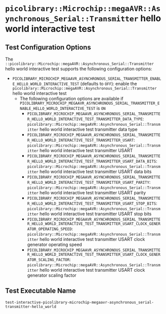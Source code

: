 # `picolibrary::Microchip::megaAVR::Asynchronous_Serial::Transmitter` hello world interactive test

## Test Configuration Options
The `::picolibrary::Microchip::megaAVR::Asynchronous_Serial::Transmitter` hello world
interactive test supports the following configuration options:
- `PICOLIBRARY_MICROCHIP_MEGAAVR_ASYNCHRONOUS_SERIAL_TRANSMITTER_ENABLE_HELLO_WORLD_INTERACTIVE_TEST`
  (defaults to `OFF`): enable the
  `picolibrary::Microchip::megaAVR::Asynchronous_Serial::Transmitter` hello world
  interactive test
    - The following configuration options are available if
      `PICOLIBRARY_MICROCHIP_MEGAAVR_ASYNCHRONOUS_SERIAL_TRANSMITTER_ENABLE_HELLO_WORLD_INTERACTIVE_TEST`
      is `ON`
        - `PICOLIBRARY_MICROCHIP_MEGAAVR_ASYNCHRONOUS_SERIAL_TRANSMITTER_HELLO_WORLD_INTERACTIVE_TEST_TRANSMITTER_DATA_TYPE`:
          `picolibrary::Microchip::megaAVR::Asynchronous_Serial::Transmitter` hello world
          interactive test transmitter data type
        - `PICOLIBRARY_MICROCHIP_MEGAAVR_ASYNCHRONOUS_SERIAL_TRANSMITTER_HELLO_WORLD_INTERACTIVE_TEST_TRANSMITTER_USART`:
          `picolibrary::Microchip::megaAVR::Asynchronous_Serial::Transmitter` hello world
          interactive test transmitter USART
        - `PICOLIBRARY_MICROCHIP_MEGAAVR_ASYNCHRONOUS_SERIAL_TRANSMITTER_HELLO_WORLD_INTERACTIVE_TEST_TRANSMITTER_USART_DATA_BITS`:
          `picolibrary::Microchip::megaAVR::Asynchronous_Serial::Transmitter` hello world
          interactive test transmitter USART data bits
        - `PICOLIBRARY_MICROCHIP_MEGAAVR_ASYNCHRONOUS_SERIAL_TRANSMITTER_HELLO_WORLD_INTERACTIVE_TEST_TRANSMITTER_USART_PARITY`:
          `picolibrary::Microchip::megaAVR::Asynchronous_Serial::Transmitter` hello world
          interactive test transmitter USART parity
        - `PICOLIBRARY_MICROCHIP_MEGAAVR_ASYNCHRONOUS_SERIAL_TRANSMITTER_HELLO_WORLD_INTERACTIVE_TEST_TRANSMITTER_USART_STOP_BITS`:
          `picolibrary::Microchip::megaAVR::Asynchronous_Serial::Transmitter` hello world
          interactive test transmitter USART stop bits
        - `PICOLIBRARY_MICROCHIP_MEGAAVR_ASYNCHRONOUS_SERIAL_TRANSMITTER_HELLO_WORLD_INTERACTIVE_TEST_TRANSMITTER_USART_CLOCK_GENERATOR_OPERATING_SPEED`:
          `picolibrary::Microchip::megaAVR::Asynchronous_Serial::Transmitter` hello world
          interactive test transmitter USART clock generator operating speed
        - `PICOLIBRARY_MICROCHIP_MEGAAVR_ASYNCHRONOUS_SERIAL_TRANSMITTER_HELLO_WORLD_INTERACTIVE_TEST_TRANSMITTER_USART_CLOCK_GENERATOR_SCALING_FACTOR`:
          `picolibrary::Microchip::megaAVR::Asynchronous_Serial::Transmitter` hello world
          interactive test transmitter USART clock generator scaling factor

## Test Executable Name
`test-interactive-picolibrary-microchip-megaavr-asynchronous_serial-transmitter-hello_world`
